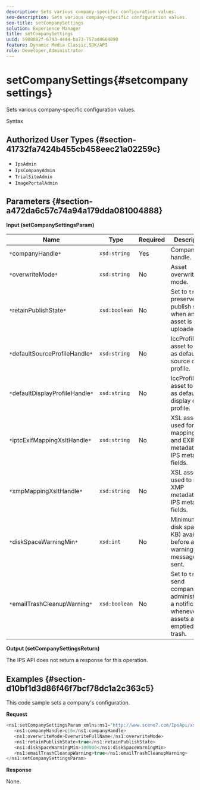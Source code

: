 ```yaml
---
description: Sets various company-specific configuration values.
seo-description: Sets various company-specific configuration values.
seo-title: setCompanySettings
solution: Experience Manager
title: setCompanySettings
uuid: 5908082f-6743-4444-ba73-757ad4664890
feature: Dynamic Media Classic,SDK/API
role: Developer,Administrator
---
```


# setCompanySettings{#setcompanysettings}

Sets various company-specific configuration values.

 Syntax 

## Authorized User Types {#section-41732fa7424b455cb458eec21a02259c}

* `IpsAdmin` 
* `IpsCompanyAdmin` 
* `TrialSiteAdmin` 
* `ImagePortalAdmin`

## Parameters {#section-a472da6c57c74a94a179dda081004888}

**Input (setCompanySettingsParam)** 

|  Name  | Type  | Required  | Description  |
|---|---|---|---|
|  `*`companyHandle`*`  | `xsd:string`  | Yes  | Company handle.  |
|  `*`overwriteMode`*`  | `xsd:string`  | No  | Asset overwrite mode.  |
|  `*`retainPublishState`*`  | `xsd:boolean`  | No  |Set to `true` to preserve the publish state when an asset is re-uploaded.  |
|  `*`defaultSourceProfileHandle`*`  | `xsd:string`  | No  | IccProfile asset to use as default source color profile.  |
|  `*`defaultDisplayProfileHandle`*`  | `xsd:string`  | No  | IccProfile asset to use as default display color profile.  |
|  `*`iptcExifMappingXsltHandle`*`  | `xsd:string`  | No  | XSL asset used for mapping IPTC and EXIF metadata to IPS metadata fields.  |
|  `*`xmpMappingXsltHandle`*`  | `xsd:string`  | No  | XSL asset used to map XMP metadata to IPS metadata fields.  |
|  `*`diskSpaceWarningMin`*`  | `xsd:int`  | No  | Minimum free disk space (in KB) available before a warning message is sent.  |
|  `*`emailTrashCleanupWarning`*`  | `xsd:boolean`  | No  |Set to `true` to send company administrators a notification whenever assets are emptied from trash.  |

**Output (setCompanySettingsReturn)**

The IPS API does not return a response for this operation.

## Examples {#section-d10bf1d3d86f46f7bcf78dc1a2c363c5}

This code sample sets a company's configuration.

**Request** 

```java
<ns1:setCompanySettingsParam xmlns:ns1="http://www.scene7.com/IpsApi/xsd/2008-01-15">
   <ns1:companyHandle>c|6</ns1:companyHandle>
   <ns1:overwriteMode>OverwriteFullName</ns1:overwriteMode>
   <ns1:retainPublishState>true</ns1:retainPublishState>
   <ns1:diskSpaceWarningMin>100000</ns1:diskSpaceWarningMin>
   <ns1:emailTrashCleanupWarning>true</ns1:emailTrashCleanupWarning>
</ns1:setCompanySettingsParam>
```

**Response**

None. 
